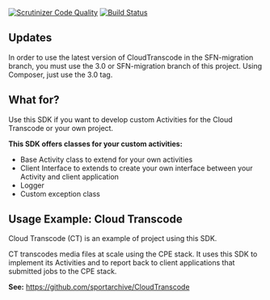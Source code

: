 [![Scrutinizer Code Quality](https://scrutinizer-ci.com/g/sportarchive/CloudProcessingEngine-SDK/badges/quality-score.png?b=master)](https://scrutinizer-ci.com/g/sportarchive/CloudProcessingEngine-SDK/?branch=master) [![Build Status](https://travis-ci.org/sportarchive/CloudProcessingEngine-SDK.svg?branch=master)](https://travis-ci.org/sportarchive/CloudProcessingEngine-SDK)

## Updates

In order to use the latest version of CloudTranscode in the SFN-migration branch, you must use the 3.0 or SFN-migration branch of this project. Using Composer, just use the 3.0 tag.

## What for?

Use this SDK if you want to develop custom Activities for the Cloud Transcode or your own project.

**This SDK offers classes for your custom activities:**
   - Base Activity class to extend for your own activities
   - Client Interface to extends to create your own interface between your Activity and client application
   - Logger
   - Custom exception class

## Usage Example: Cloud Transcode

Cloud Transcode (CT) is an example of project using this SDK.

CT transcodes media files at scale using the CPE stack. It uses this SDK to implement its Activities and to report back to client applications that submitted jobs to the CPE stack.

**See:** https://github.com/sportarchive/CloudTranscode
